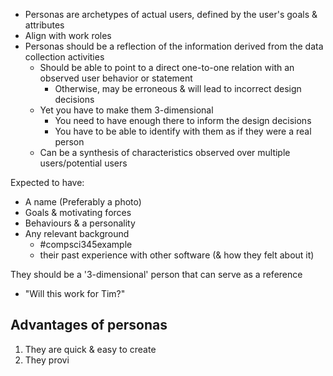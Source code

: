 - Personas are archetypes of actual users, defined by the user's goals & attributes
- Align with work roles
- Personas should be a reflection of the information derived from the data collection activities
	- Should be able to point to a direct one-to-one relation with an observed user behavior or statement
		- Otherwise, may be erroneous & will lead to incorrect design decisions
	- Yet you have to make them 3-dimensional
		- You need to have enough there to inform the design decisions
		- You have to be able to identify with them as if they were a real person
	- Can be a synthesis of characteristics observed over multiple users/potential users

Expected to have:
- A name (Preferably a photo)
- Goals & motivating forces
- Behaviours & a personality
- Any relevant background
	- #compsci345example 
	- their past experience with other software (& how they felt about it)

They should be a '3-dimensional' person that can serve as a reference
- "Will this work for Tim?"

## Advantages of personas
1. They are quick & easy to create
2. They provi